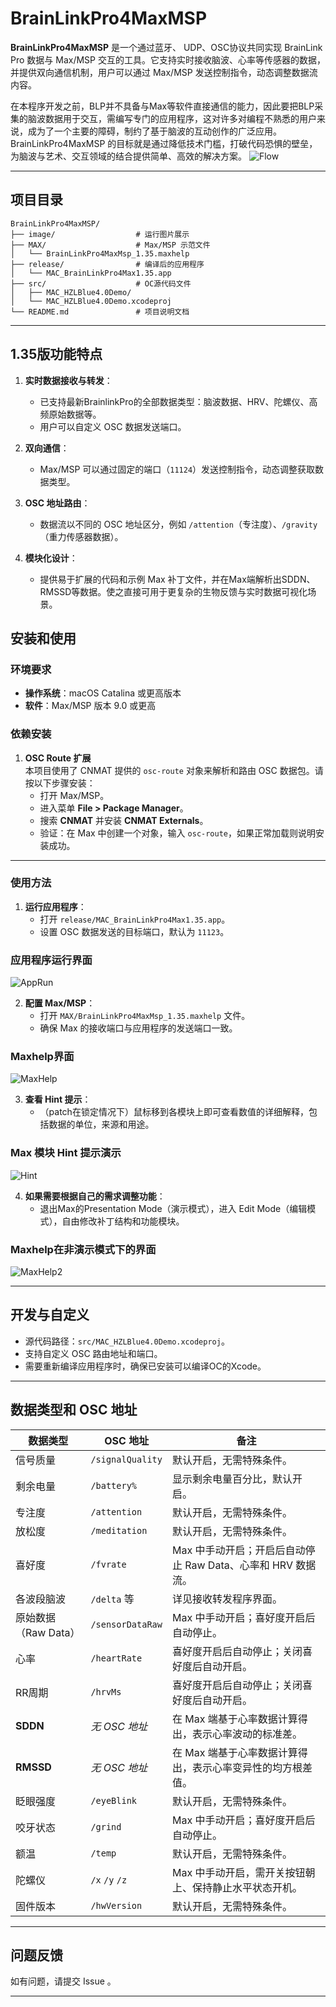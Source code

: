 # BrainLinkPro4MaxMSP

**BrainLinkPro4MaxMSP** 是一个通过蓝牙、 UDP、OSC协议共同实现 BrainLink Pro 数据与 Max/MSP 交互的工具。它支持实时接收脑波、心率等传感器的数据，并提供双向通信机制，用户可以通过 Max/MSP 发送控制指令，动态调整数据流内容。

在本程序开发之前，BLP并不具备与Max等软件直接通信的能力，因此要把BLP采集的脑波数据用于交互，需编写专门的应用程序，这对许多对编程不熟悉的用户来说，成为了一个主要的障碍，制约了基于脑波的互动创作的广泛应用。BrainLinkPro4MaxMSP 的目标就是通过降低技术门槛，打破代码恐惧的壁垒，为脑波与艺术、交互领域的结合提供简单、高效的解决方案。
![Flow](image/Flow.png)

---

## 项目目录

```
BrainLinkPro4MaxMSP/
├── image/                  # 运行图片展示
├── MAX/                    # Max/MSP 示范文件
│   └── BrainLinkPro4MaxMsp_1.35.maxhelp
├── release/                # 编译后的应用程序
│   └── MAC_BrainLinkPro4Max1.35.app
├── src/                    # OC源代码文件
│   ├── MAC_HZLBlue4.0Demo/
│   └── MAC_HZLBlue4.0Demo.xcodeproj
└── README.md               # 项目说明文档
```
---

## 1.35版功能特点

1. **实时数据接收与转发**：
   - 已支持最新BrainlinkPro的全部数据类型：脑波数据、HRV、陀螺仪、高频原始数据等。
   - 用户可以自定义 OSC 数据发送端口。

2. **双向通信**：
   - Max/MSP 可以通过固定的端口（`11124`）发送控制指令，动态调整获取数据类型。

3. **OSC 地址路由**：
   - 数据流以不同的 OSC 地址区分，例如 `/attention`（专注度）、`/gravity`（重力传感器数据）。

4. **模块化设计**：
   - 提供易于扩展的代码和示例 Max 补丁文件，并在Max端解析出SDDN、RMSSD等数据。使之直接可用于更复杂的生物反馈与实时数据可视化场景。


## 安装和使用

### 环境要求

- **操作系统**：macOS Catalina 或更高版本
- **软件**：Max/MSP 版本 9.0 或更高

### 依赖安装

1. **OSC Route 扩展**  
   本项目使用了 CNMAT 提供的 `osc-route` 对象来解析和路由 OSC 数据包。请按以下步骤安装：
   - 打开 Max/MSP。
   - 进入菜单 **File > Package Manager**。
   - 搜索 **CNMAT** 并安装 **CNMAT Externals**。
   - 验证：在 Max 中创建一个对象，输入 `osc-route`，如果正常加载则说明安装成功。

---

### 使用方法

1. **运行应用程序**：
   - 打开 `release/MAC_BrainLinkPro4Max1.35.app`。
   - 设置 OSC 数据发送的目标端口，默认为 `11123`。
### 应用程序运行界面
![AppRun](image/AppRun.png)

2. **配置 Max/MSP**：
   - 打开 `MAX/BrainLinkPro4MaxMsp_1.35.maxhelp` 文件。
   - 确保 Max 的接收端口与应用程序的发送端口一致。
### Maxhelp界面
![MaxHelp](image/MaxHelp.png)

3. **查看 Hint 提示**：
   - （patch在锁定情况下）鼠标移到各模块上即可查看数值的详细解释，包括数据的单位，来源和用途。
### Max 模块 Hint 提示演示
![Hint](image/hint.gif)<br> 

4. **如果需要根据自己的需求调整功能**：
   - 退出Max的Presentation Mode（演示模式），进入 Edit Mode（编辑模式），自由修改补丁结构和功能模块。
### Maxhelp在非演示模式下的界面
![MaxHelp2](image/MaxHelp2.png)

---

## 开发与自定义

- 源代码路径：`src/MAC_HZLBlue4.0Demo.xcodeproj`。
- 支持自定义 OSC 路由地址和端口。
- 需要重新编译应用程序时，确保已安装可以编译OC的Xcode。

---

## 数据类型和 OSC 地址



| 数据类型           | OSC 地址             | 备注                                             
|-------------------|----------------------|-------------------------------------------------
| 信号质量           | `/signalQuality`     | 默认开启，无需特殊条件。                          
| 剩余电量           | `/battery%`          | 显示剩余电量百分比，默认开启。                    
| 专注度             | `/attention`         | 默认开启，无需特殊条件。                          
| 放松度             | `/meditation`        | 默认开启，无需特殊条件。                          
| 喜好度             | `/fvrate`            | Max 中手动开启；开启后自动停止 Raw Data、心率和 HRV 数据流。 
| 各波段脑波         | `/delta` 等          | 详见接收转发程序界面。                               
| 原始数据（Raw Data）| `/sensorDataRaw`     | Max 中手动开启；喜好度开启后自动停止。             
| 心率               | `/heartRate`         | 喜好度开启后自动停止；关闭喜好度后自动开启。       
| RR周期             | `/hrvMs`             | 喜好度开启后自动停止；关闭喜好度后自动开启。       
| **SDDN**           | *无 OSC 地址*        | 在 Max 端基于心率数据计算得出，表示心率波动的标准差。 
| **RMSSD**          | *无 OSC 地址*        | 在 Max 端基于心率数据计算得出，表示心率变异性的均方根差值。 
| 眨眼强度           | `/eyeBlink`          | 默认开启，无需特殊条件。                          
| 咬牙状态           | `/grind`             | Max 中手动开启；喜好度开启后自动停止。             
| 额温               | `/temp`              | 默认开启，无需特殊条件。                          
| 陀螺仪             | `/x` `/y` `/z`       | Max 中手动开启，需开关按钮朝上、保持静止水平状态开机。 
| 固件版本           | `/hwVersion`         | 默认开启，无需特殊条件。                          

---


## 问题反馈

如有问题，请提交 Issue 。

---

